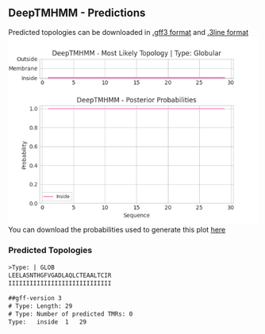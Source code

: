 ## DeepTMHMM - Predictions
Predicted topologies can be downloaded in [.gff3 format](TMRs.gff3) and [.3line format](predicted_topologies.3line)
![picture](plot.png)
You can download the probabilities used to generate this plot [here](Type:_probs.csv)
### Predicted Topologies
```
>Type: | GLOB
LEELASNTHGFVGADLAQLCTEAALTCIR
IIIIIIIIIIIIIIIIIIIIIIIIIIIII

```


```
##gff-version 3
# Type: Length: 29
# Type: Number of predicted TMRs: 0
Type:	inside	1	29				

```
